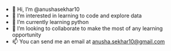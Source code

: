- 👋 Hi, I’m @anushasekhar10
- 👀 I’m interested in learning to code and explore data
- 🌱 I’m currently learning python
- 💞️ I’m looking to collaborate to make the most of any learning opportunity 
- 📫 You can send me an email at anusha.sekhar10@gmail.com 

<!---
anushasekhar10/anushasekhar10 is a ✨ special ✨ repository because its `README.md` (this file) appears on your GitHub profile.
You can click the Preview link to take a look at your changes.
--->

